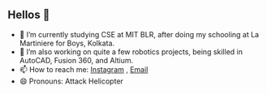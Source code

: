 ## Hellos 👋

- 🔭 I’m currently studying CSE at MIT BLR, after doing my schooling at La Martiniere for Boys, Kolkata.
- 👯 I’m also working on quite a few robotics projects, being skilled in AutoCAD, Fusion 360, and Altium.
- 📫 How to reach me: <a href="https://www.instagram.com/_adityadutta/" target="_blank" rel="noopener noreferrer">Instagram</a> , <a href=”mailto:adityadutta2006@gmail.com”>Email</a>
- 😄 Pronouns: Attack Helicopter

